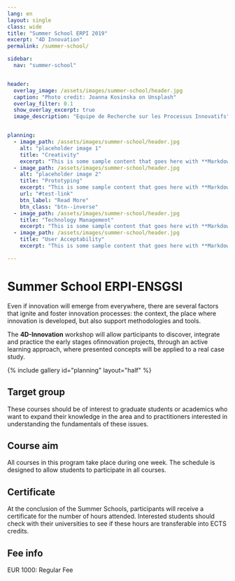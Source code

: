 ```yaml
---
lang: en
layout: single
class: wide
title: "Summer School ERPI 2019"
excerpt: "4D Innovation"
permalink: /summer-school/

sidebar:
  nav: "summer-school"


header:
  overlay_image: /assets/images/summer-school/header.jpg
  caption: "Photo credit: Joanna Kosinska on Unsplash"
  overlay_filter: 0.1
  show_overlay_excerpt: true 
  image_description: "Equipe de Recherche sur les Processus Innovatifs"


planning:
  - image_path: /assets/images/summer-school/header.jpg
    alt: "placeholder image 1"
    title: "Creativity"
    excerpt: "This is some sample content that goes here with **Markdown** formatting."
  - image_path: /assets/images/summer-school/header.jpg
    alt: "placeholder image 2"
    title: "Prototyping"
    excerpt: "This is some sample content that goes here with **Markdown** formatting."
    url: "#test-link"
    btn_label: "Read More"
    btn_class: "btn--inverse"
  - image_path: /assets/images/summer-school/header.jpg
    title: "Technology Management"
    excerpt: "This is some sample content that goes here with **Markdown** formatting."
  - image_path: /assets/images/summer-school/header.jpg
    title: "User Acceptability"
    excerpt: "This is some sample content that goes here with **Markdown** formatting."

---
```



# Summer School ERPI-ENSGSI




Even if innovation will emerge from everywhere, there are several factors that ignite and foster innovation processes: the context, the place where innovation is developed, but also support methodologies and tools. 

The **4D-Innovation**  workshop will allow participants to discover, integrate and practice the early stages ofinnovation projects, through an active learning approach, where presented concepts will be applied to a real case study. 


{% include gallery id="planning" layout="half" %}

## <i class="fas fa-user-friends"></i> Target group


These courses should be of interest to graduate students or academics who want to expand their knowledge in the area and to practitioners interested in understanding the fundamentals of these issues.

## <i class="fas fa-bolt"></i> Course aim

All courses in this program take place during one week. 
The schedule is designed to allow students to participate in all courses. 


## <i class="fas fa-certificate"></i> Certificate
At the conclusion of the Summer Schools, participants will receive a certificate for the number of hours attended. 
Interested students should check with their universities to see if these hours are transferable into ECTS credits.


## <i class="fas fa-euro-sign"></i> Fee info

EUR 1000: Regular Fee   



